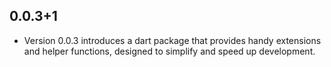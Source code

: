 ## 0.0.3+1

* Version 0.0.3 introduces a dart package that provides handy extensions and helper functions, designed to simplify and speed up development.

